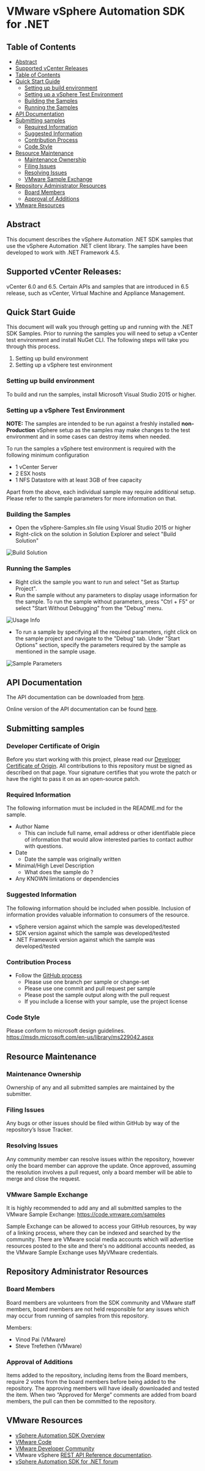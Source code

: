 # VMware vSphere Automation SDK for .NET
## Table of Contents
- [Abstract](#abstract)
- [Supported vCenter Releases](#supported-vcenter-releases)
- [Table of Contents](#table-of-contents)
- [Quick Start Guide](#quick-start-guide)
  - [Setting up build environment](#setting-up-build-environment)
  - [Setting up a vSphere Test Environment](#setting-up-a-vsphere-test-environment)
  - [Building the Samples](#building-the-samples)
  - [Running the Samples](#running-the-samples)
- [API Documentation](#api-documentation)
- [Submitting samples](#submitting-samples)
  - [Required Information](#required-information)
  - [Suggested Information](#suggested-information)
  - [Contribution Process](#contribution-process)
  - [Code Style](#code-style)
- [Resource Maintenance](#resource-maintenance)
  - [Maintenance Ownership](#maintenance-ownership)
  - [Filing Issues](#filing-issues)
  - [Resolving Issues](#resolving-issues)
  - [VMware Sample Exchange](#vmware-sample-exchange)
- [Repository Administrator Resources](#repository-administrator-resources)
  - [Board Members](#board-members)
  - [Approval of Additions](#approval-of-additions)
- [VMware Resources](#vmware-resources)

## Abstract
This document describes the vSphere Automation .NET SDK samples that use the vSphere Automation
.NET client library. The samples have been developed to work with .NET Framework 4.5.

## Supported vCenter Releases:
vCenter 6.0 and 6.5. 
Certain APIs and samples that are introduced in 6.5 release, such as vCenter, Virtual Machine and Appliance Management. 

## Quick Start Guide
This document will walk you through getting up and running with the .NET SDK Samples. Prior to running the samples you will need to setup a vCenter test environment and install NuGet CLI. The following steps will take you through this process.

1. Setting up build environment
2. Setting up a vSphere test environment

### Setting up build environment
To build and run the samples, install Microsoft Visual Studio 2015 or higher. 

### Setting up a vSphere Test Environment
**NOTE:** The samples are intended to be run against a freshly installed **non-Production** vSphere setup as the samples may make changes to the test environment and in some cases can destroy items when needed.

To run the samples a vSphere test environment is required with the following minimum configuration
* 1 vCenter Server
* 2 ESX hosts
* 1 NFS Datastore with at least 3GB of free capacity

Apart from the above, each individual sample may require additional setup. Please refer to the sample parameters for more information on that.

### Building the Samples
* Open the vSphere-Samples.sln file using Visual Studio 2015 or higher
* Right-click on the solution in Solution Explorer and select "Build Solution"

![Build Solution](screenshots/build-solution.png?raw=true)

### Running the Samples
* Right click the sample you want to run and select "Set as Startup Project".
* Run the sample without any parameters to display usage information for the sample. To run the sample without parameters, press "Ctrl + F5" or select "Start Without Debugging" from the "Debug" menu.

![Usage Info](screenshots/usage-info.png?raw=true)
* To run a sample by specifying all the required parameters, right click on the sample project and navigate to the "Debug" tab. Under "Start Options" section, specify the parameters required by the sample as mentioned in the sample usage.

![Sample Parameters](screenshots/sample-parameters.png?raw=true)

## API Documentation
The API documentation can be downloaded from [here](doc/client.zip).

Online version of the API documentation can be found [here](https://code.vmware.com/web/dp/doc/preview?id=4647).

## Submitting samples

### Developer Certificate of Origin

Before you start working with this project, please read our [Developer Certificate of Origin](https://cla.vmware.com/dco). All contributions to this repository must be signed as described on that page. Your signature certifies that you wrote the patch or have the right to pass it on as an open-source patch.

### Required Information
The following information must be included in the README.md for the sample.
* Author Name
  * This can include full name, email address or other identifiable piece of information that would allow interested parties to contact author with questions.
* Date
  * Date the sample was originally written
* Minimal/High Level Description
  * What does the sample do ?
* Any KNOWN limitations or dependencies

### Suggested Information
The following information should be included when possible. Inclusion of information provides valuable information to consumers of the resource.
* vSphere version against which the sample was developed/tested
* SDK version against which the sample was developed/tested
* .NET Framework version against which the sample was developed/tested

### Contribution Process

* Follow the [GitHub process](https://help.github.com/articles/fork-a-repo)
  * Please use one branch per sample or change-set
  * Please use one commit and pull request per sample
  * Please post the sample output along with the pull request
  * If you include a license with your sample, use the project license

### Code Style

Please conform to microsoft design guidelines.
    https://msdn.microsoft.com/en-us/library/ms229042.aspx
    
## Resource Maintenance
### Maintenance Ownership
Ownership of any and all submitted samples are maintained by the submitter.
### Filing Issues
Any bugs or other issues should be filed within GitHub by way of the repository’s Issue Tracker.
### Resolving Issues
Any community member can resolve issues within the repository, however only the board member can approve the update. Once approved, assuming the resolution involves a pull request, only a board member will be able to merge and close the request.

### VMware Sample Exchange
It is highly recommended to add any and all submitted samples to the VMware Sample Exchange:  <https://code.vmware.com/samples>

Sample Exchange can be allowed to access your GitHub resources, by way of a linking process, where they can be indexed and searched by the community. There are VMware social media accounts which will advertise resources posted to the site and there's no additional accounts needed, as the VMware Sample Exchange uses MyVMware credentials.     

## Repository Administrator Resources
### Board Members

Board members are volunteers from the SDK community and VMware staff members, board members are not held responsible for any issues which may occur from running of samples from this repository.

Members:
* Vinod Pai (VMware)
* Steve Trefethen (VMware)

### Approval of Additions
Items added to the repository, including items from the Board members, require 2 votes from the board members before being added to the repository. The approving members will have ideally downloaded and tested the item. When two “Approved for Merge” comments are added from board members, the pull can then be committed to the repository.

## VMware Resources

* [vSphere Automation SDK Overview](http://pubs.vmware.com/vsphere-65/index.jsp#com.vmware.vapi.progguide.doc/GUID-AF73991C-FC1C-47DF-8362-184B6544CFDE.html)
* [VMware Code](https://code.vmware.com/home)
* [VMware Developer Community](https://communities.vmware.com/community/vmtn/developer)
* VMware vSphere [REST API Reference documentation](https://code.vmware.com/web/dp/doc/preview?id=4645).
* [vSphere Automation SDK for .NET forum](https://code.vmware.com/forums/7504/vsphere-automation-sdk-for-.net)
